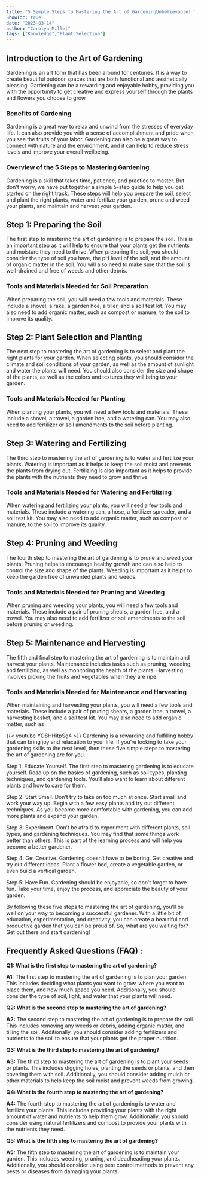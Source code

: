 ```yaml
---
title: "5 Simple Steps to Mastering the Art of GardeningUnbelievable! You Won't Believe What Happens When You Follow These 5 Steps to Mastering Gardening!"
ShowToc: true 
date: "2023-03-14"
author: "Carolyn Millet" 
tags: ["Knowledge","Plant Selection"]
---
```

## Introduction to the Art of Gardening

Gardening is an art form that has been around for centuries. It is a way to create beautiful outdoor spaces that are both functional and aesthetically pleasing. Gardening can be a rewarding and enjoyable hobby, providing you with the opportunity to get creative and express yourself through the plants and flowers you choose to grow.

### Benefits of Gardening

Gardening is a great way to relax and unwind from the stresses of everyday life. It can also provide you with a sense of accomplishment and pride when you see the fruits of your labor. Gardening can also be a great way to connect with nature and the environment, and it can help to reduce stress levels and improve your overall wellbeing.

### Overview of the 5 Steps to Mastering Gardening

Gardening is a skill that takes time, patience, and practice to master. But don't worry, we have put together a simple 5-step guide to help you get started on the right track. These steps will help you prepare the soil, select and plant the right plants, water and fertilize your garden, prune and weed your plants, and maintain and harvest your garden.

## Step 1: Preparing the Soil

The first step to mastering the art of gardening is to prepare the soil. This is an important step as it will help to ensure that your plants get the nutrients and moisture they need to thrive. When preparing the soil, you should consider the type of soil you have, the pH level of the soil, and the amount of organic matter in the soil. You will also need to make sure that the soil is well-drained and free of weeds and other debris.

### Tools and Materials Needed for Soil Preparation

When preparing the soil, you will need a few tools and materials. These include a shovel, a rake, a garden hoe, a tiller, and a soil test kit. You may also need to add organic matter, such as compost or manure, to the soil to improve its quality.

## Step 2: Plant Selection and Planting

The next step to mastering the art of gardening is to select and plant the right plants for your garden. When selecting plants, you should consider the climate and soil conditions of your garden, as well as the amount of sunlight and water the plants will need. You should also consider the size and shape of the plants, as well as the colors and textures they will bring to your garden.

### Tools and Materials Needed for Planting

When planting your plants, you will need a few tools and materials. These include a shovel, a trowel, a garden hoe, and a watering can. You may also need to add fertilizer or soil amendments to the soil before planting.

## Step 3: Watering and Fertilizing

The third step to mastering the art of gardening is to water and fertilize your plants. Watering is important as it helps to keep the soil moist and prevents the plants from drying out. Fertilizing is also important as it helps to provide the plants with the nutrients they need to grow and thrive.

### Tools and Materials Needed for Watering and Fertilizing

When watering and fertilizing your plants, you will need a few tools and materials. These include a watering can, a hose, a fertilizer spreader, and a soil test kit. You may also need to add organic matter, such as compost or manure, to the soil to improve its quality.

## Step 4: Pruning and Weeding

The fourth step to mastering the art of gardening is to prune and weed your plants. Pruning helps to encourage healthy growth and can also help to control the size and shape of the plants. Weeding is important as it helps to keep the garden free of unwanted plants and weeds.

### Tools and Materials Needed for Pruning and Weeding

When pruning and weeding your plants, you will need a few tools and materials. These include a pair of pruning shears, a garden hoe, and a trowel. You may also need to add fertilizer or soil amendments to the soil before pruning or weeding.

## Step 5: Maintenance and Harvesting

The fifth and final step to mastering the art of gardening is to maintain and harvest your plants. Maintenance includes tasks such as pruning, weeding, and fertilizing, as well as monitoring the health of the plants. Harvesting involves picking the fruits and vegetables when they are ripe.

### Tools and Materials Needed for Maintenance and Harvesting

When maintaining and harvesting your plants, you will need a few tools and materials. These include a pair of pruning shears, a garden hoe, a trowel, a harvesting basket, and a soil test kit. You may also need to add organic matter, such as

{{< youtube YO8HHitpSg4 >}} 
Gardening is a rewarding and fulfilling hobby that can bring joy and relaxation to your life. If you’re looking to take your gardening skills to the next level, then these five simple steps to mastering the art of gardening are for you.

Step 1: Educate Yourself. The first step to mastering gardening is to educate yourself. Read up on the basics of gardening, such as soil types, planting techniques, and gardening tools. You’ll also want to learn about different plants and how to care for them.

Step 2: Start Small. Don’t try to take on too much at once. Start small and work your way up. Begin with a few easy plants and try out different techniques. As you become more comfortable with gardening, you can add more plants and expand your garden.

Step 3: Experiment. Don’t be afraid to experiment with different plants, soil types, and gardening techniques. You may find that some things work better than others. This is part of the learning process and will help you become a better gardener.

Step 4: Get Creative. Gardening doesn’t have to be boring. Get creative and try out different ideas. Plant a flower bed, create a vegetable garden, or even build a vertical garden.

Step 5: Have Fun. Gardening should be enjoyable, so don’t forget to have fun. Take your time, enjoy the process, and appreciate the beauty of your garden.

By following these five steps to mastering the art of gardening, you’ll be well on your way to becoming a successful gardener. With a little bit of education, experimentation, and creativity, you can create a beautiful and productive garden that you can be proud of. So, what are you waiting for? Get out there and start gardening!

## Frequently Asked Questions (FAQ) :
**Q1: What is the first step to mastering the art of gardening?**

**A1:** The first step to mastering the art of gardening is to plan your garden. This includes deciding what plants you want to grow, where you want to place them, and how much space you need. Additionally, you should consider the type of soil, light, and water that your plants will need.

**Q2: What is the second step to mastering the art of gardening?**

**A2:** The second step to mastering the art of gardening is to prepare the soil. This includes removing any weeds or debris, adding organic matter, and tilling the soil. Additionally, you should consider adding fertilizers and nutrients to the soil to ensure that your plants get the proper nutrition.

**Q3: What is the third step to mastering the art of gardening?**

**A3:** The third step to mastering the art of gardening is to plant your seeds or plants. This includes digging holes, planting the seeds or plants, and then covering them with soil. Additionally, you should consider adding mulch or other materials to help keep the soil moist and prevent weeds from growing.

**Q4: What is the fourth step to mastering the art of gardening?**

**A4:** The fourth step to mastering the art of gardening is to water and fertilize your plants. This includes providing your plants with the right amount of water and nutrients to help them grow. Additionally, you should consider using natural fertilizers and compost to provide your plants with the nutrients they need.

**Q5: What is the fifth step to mastering the art of gardening?**

**A5:** The fifth step to mastering the art of gardening is to maintain your garden. This includes weeding, pruning, and deadheading your plants. Additionally, you should consider using pest control methods to prevent any pests or diseases from damaging your plants.


